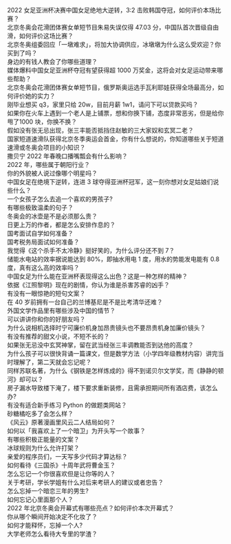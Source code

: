 2022 女足亚洲杯决赛中国女足绝地大逆转，3:2 击败韩国夺冠，如何评价本场比赛？  
北京冬奥会花滑团体赛女单短节目朱易失误仅得 47.03 分，中国队首次晋级自由滑，如何评价这场比赛？  
北京冬奥组委回应「一墩难求」，将加大协调供应，冰墩墩为什么这么受欢迎？你买到了吗？  
身边的有钱人教会了你哪些道理？  
媒体爆料中国女足亚洲杯夺冠有望获得超 1000 万奖金，这将会对女足运动带来哪些帮助？  
北京冬奥会花滑团体赛女单短节目，俄罗斯奥运选手瓦利耶娃获得全场最高分，如何评价她的实力？  
刚毕业想买 q3，家里只给 20w，目前月薪 1w1，请问下可以贷款买吗？  
如果你在火车上遇到一个老人是上铺票，想和你换下铺，态度非常恶劣，但是给你甩了1000 块，你换不换？  
假如没有张无忌出现，张三丰能否抵挡住赵敏的三大家奴和玄冥二老？  
国家短道速滑队获得北京冬季奥运会首金，你有什么想说的，你知道哪些关于短道速滑或冬奥会项目的小知识？  
撒贝宁 2022 年春晚口播嘴瓢会有什么影响？  
2022 年，哪些属于朝阳行业？  
你的外貌被人说过像哪个明星吗？  
中国女足在绝境下逆转，连进 3 球夺得亚洲杯冠军，这一刻你想对女足姑娘们说些什么？  
一个女孩子怎么去追一个喜欢的男孩子?  
有哪些极致温柔的句子？  
冬奥会的冰壶是不是必须那么贵？  
日更上万的作者，都是怎么安排作息的？  
国考面试自学如何准备？  
国考税务局面试如何准备？  
我觉得《这个杀手不太冷静》挺好笑的，为什么评分还不到 7？  
储能水电站的效率据说能达到 80%，即抽水用电 1 度，用水的势能发电能有 0.8 度，真有这么高的效率吗？  
中国女足为什么能在亚洲杯表现得这么出色？这是一种怎样的精神？  
依据《江照黎明》现在的剧情，你认为谁是杀害苏睿的凶手？  
有没有一眼惊艳的短句文案？  
在 40 岁前拥有一台自己的兰博基尼是不是比考清华还难？  
外国文学作品里有哪些涉及中国的情节？  
可以讲讲你和你的好朋友吗？  
为什么说相机选择时宁可廉价机身加昂贵镜头也不要昂贵机身加廉价镜头？  
有没有推荐的甜文小说，不短不长的？  
如果张无忌没中玄冥神掌，留在武当经张三丰调教能否到达他的高度？  
为什么孩子可以很快背诵一篇课文，但是数学方法（小学四年级教材内容）讲完当时理解了，第二天就会忘记呢？  
同样苏联名著，为什么《钢铁是怎样炼成的》得不到诺贝尔文学奖，而《静静的顿河》却可以？  
房子漏水导致楼下淹了，楼下要求重新装修，且需承担期间所有酒店费，该怎么办?  
有没有适合新手练习 Python 的做题类网站？  
砂糖橘吃多了会怎么样？  
《风云》原著漫画里风云二人结局如何？  
如何以「我喜欢上了一个暗卫」为开头写一个故事？  
有哪些积极正能量的文案？  
冰球规则为什么允许打架？  
亲爱的程序员们，一天写多少代码才算达标？  
如何看待《三国杀》十周年武将曹金玉？  
怎么忘记一个你很喜欢但是让你等的人？  
关于考研，学长学姐有什么对后来考研人的建议或者忠告？  
怎么忘掉一个暗恋三年的男生?  
如何忘记心里面那个人？  
2022 年北京冬奥会开幕式有哪些亮点？如何评价本次开幕式？  
你从哪个瞬间开始决定不化妆了？  
如何才能释怀，忘掉一个人?  
大学老师怎么看待大专里的学渣？  

